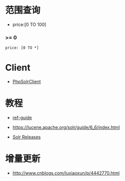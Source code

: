 
# 范围查询
- price:[0 TO 100]

### >= 0

```
price: [0 TO *]
```


# Client
- [PhpSolrClient](https://github.com/roomthirteen/PhpSolrClient)




# 教程
- [ref-guide](https://www.apache.org/dyn/closer.lua/lucene/solr/ref-guide/)
- https://lucene.apache.org/solr/guide/6_6/index.html



- [Solr Releases](http://archive.apache.org/dist/lucene/solr/)


# 增量更新
- http://www.cnblogs.com/luxiaoxun/p/4442770.html
